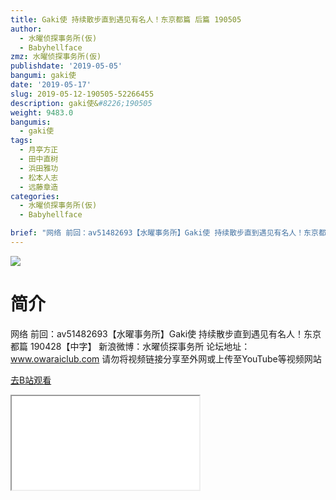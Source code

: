 ```yaml
---
title: Gaki使 持续散步直到遇见有名人！东京都篇 后篇 190505
author:
  - 水曜侦探事务所(仮)
  - Babyhellface
zmz: 水曜侦探事务所(仮)
publishdate: '2019-05-05'
bangumi: gaki使
date: '2019-05-17'
slug: 2019-05-12-190505-52266455
description: gaki使&#8226;190505
weight: 9483.0
bangumis:
  - gaki使
tags:
  - 月亭方正
  - 田中直树
  - 浜田雅功
  - 松本人志
  - 远藤章造
categories:
  - 水曜侦探事务所(仮)
  - Babyhellface

brief: "网络 前回：av51482693【水曜事务所】Gaki使 持续散步直到遇见有名人！东京都篇 190428【中字】 新浪微博：水曜侦探事务所 论坛地址：www.owaraiclub.com 请勿将视频链接分享至外网或上传至YouTube等视频网站"
---
```

![](NA)
# 简介  
网络
前回：av51482693【水曜事务所】Gaki使 持续散步直到遇见有名人！东京都篇 190428【中字】
新浪微博：水曜侦探事务所    论坛地址：www.owaraiclub.com
请勿将视频链接分享至外网或上传至YouTube等视频网站  

[去B站观看](https://www.bilibili.com/video/av52266455/)
<div class ="resp-container"><iframe class="testiframe" src="//player.bilibili.com/player.html?aid=52266455"", scrolling="no", allowfullscreen="true" > </iframe></div> 
